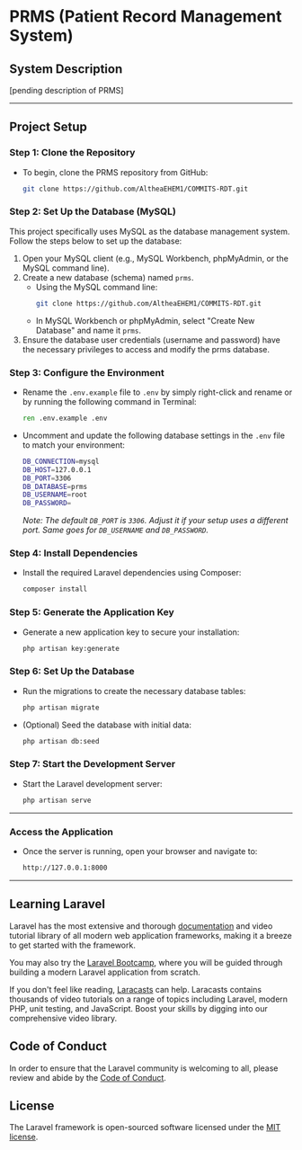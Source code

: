 # PRMS (Patient Record Management System)

## System Description
[pending description of PRMS]

---

## Project Setup
### Step 1: Clone the Repository
- To begin, clone the PRMS repository from GitHub:
    ```bash
    git clone https://github.com/AltheaEHEM1/COMMITS-RDT.git
    ```

### Step 2: Set Up the Database (MySQL)
This project specifically uses MySQL as the database management system. Follow the steps below to set up the database:
1. Open your MySQL client (e.g., MySQL Workbench, phpMyAdmin, or the MySQL command line).
2. Create a new database (schema) named `prms`.
    - Using the MySQL command line:
        ```bash
        git clone https://github.com/AltheaEHEM1/COMMITS-RDT.git
        ```
    - In MySQL Workbench or phpMyAdmin, select "Create New Database" and name it `prms`.
3. Ensure the database user credentials (username and password) have the necessary privileges to access and modify the prms database.


### Step 3: Configure the Environment
- Rename the `.env.example` file to `.env` by simply right-click and rename or by running the following command in Terminal:
    ```cmd
    ren .env.example .env
    ```
- Uncomment and update the following database settings in the `.env` file to match your environment:
    ```bash
    DB_CONNECTION=mysql
    DB_HOST=127.0.0.1
    DB_PORT=3306
    DB_DATABASE=prms
    DB_USERNAME=root
    DB_PASSWORD=
    ```
    *Note: The default `DB_PORT` is `3306`. Adjust it if your setup uses a different port. Same goes for `DB_USERNAME` and `DB_PASSWORD`.*

### Step 4: Install Dependencies
- Install the required Laravel dependencies using Composer:
    ```bash
    composer install
    ```

### Step 5: Generate the Application Key
- Generate a new application key to secure your installation:
    ```bash
    php artisan key:generate
    ```

### Step 6: Set Up the Database
- Run the migrations to create the necessary database tables:
    ```bash
    php artisan migrate
    ```
- (Optional) Seed the database with initial data:
    ```bash
    php artisan db:seed
    ```

### Step 7: Start the Development Server
- Start the Laravel development server:
    ```bash
    php artisan serve
    ```

---

### Access the Application
- Once the server is running, open your browser and navigate to:
    ```bash
    http://127.0.0.1:8000
    ```

---

## Learning Laravel

Laravel has the most extensive and thorough [documentation](https://laravel.com/docs) and video tutorial library of all modern web application frameworks, making it a breeze to get started with the framework.

You may also try the [Laravel Bootcamp](https://bootcamp.laravel.com), where you will be guided through building a modern Laravel application from scratch.

If you don't feel like reading, [Laracasts](https://laracasts.com) can help. Laracasts contains thousands of video tutorials on a range of topics including Laravel, modern PHP, unit testing, and JavaScript. Boost your skills by digging into our comprehensive video library.

## Code of Conduct

In order to ensure that the Laravel community is welcoming to all, please review and abide by the [Code of Conduct](https://laravel.com/docs/contributions#code-of-conduct).

## License

The Laravel framework is open-sourced software licensed under the [MIT license](https://opensource.org/licenses/MIT).
